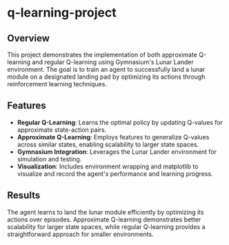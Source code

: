 # q-learning-project

## Overview

This project demonstrates the implementation of both approximate Q-learning and regular Q-learning using Gymnasium's Lunar Lander environment. The goal is to train an agent to successfully land a lunar module on a designated landing pad by optimizing its actions through reinforcement learning techniques.

## Features

- **Regular Q-Learning**: Learns the optimal policy by updating Q-values for approximate state-action pairs.
- **Approximate Q-Learning**: Employs features to generalize Q-values across similar states, enabling scalability to larger state spaces.
- **Gymnasium Integration**: Leverages the Lunar Lander environment for simulation and testing.
- **Visualization**: Includes environment wrapping and matplotlib to visualize and record the agent's performance and learning progress.

## Results

The agent learns to land the lunar module efficiently by optimizing its actions over episodes. Approximate Q-learning demonstrates better scalability for larger state spaces, while regular Q-learning provides a straightforward approach for smaller environments.
